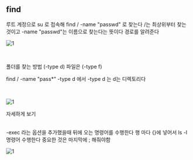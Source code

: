 
## find

루트 계정으로 su 로 접속해
find / -name "passwd" 로 찾는다
/는 최상위부터 찾는것이고 -name "passwd"는 이름으로 찾는다는 뜻이다
경로를 알려준다 

![1](https://github.com/fxzz/CentOS/assets/3148006/0b2a7db5-f0d7-4125-a9db-090b3345c8a2)



<br>

폴더를 찾는 방법 (-type d) 파일은 (-type f)


find / -name "pass*" -type d 에서 -type d 는 d는 디렉토리다

<br>

![1](https://github.com/fxzz/CentOS/assets/3148006/1d58c0cc-343a-4957-adbf-85cf87c22549)



자세하게 보기
<br>


<br>
-exec 라는 옵션을 추가했을때 뒤에 오는 명령어를 수행한다 행 마다 {}에 넣어서 ls -l 명령어 수행한다
중요한 것은 마지막에 ; 해줘야함

![1](https://github.com/fxzz/CentOS/assets/3148006/da6edc14-0c1a-4848-85b1-962b40642d91)
